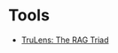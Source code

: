 # Tools

- [TruLens: The RAG Triad](https://www.trulens.org/trulens_eval/getting_started/core_concepts/rag_triad/)
